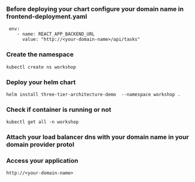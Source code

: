 ### Before deploying your chart configure your domain name in frontend-deployment.yaml

```
 env:
    - name: REACT_APP_BACKEND_URL
      value: "http://<your-domain-name>/api/tasks"
```

### Create the namespace 
```
kubectl create ns workshop

```

### Deploy your helm chart 
```
helm install three-tier-architecture-demo  --namespace workshop .

```

### Check if container is running or not 

```
kubectl get all -n workshop 

```
### Attach your load balancer dns with your domain name in your domain provider protol

### Access your application 

```
http://<your-domain-name>
```